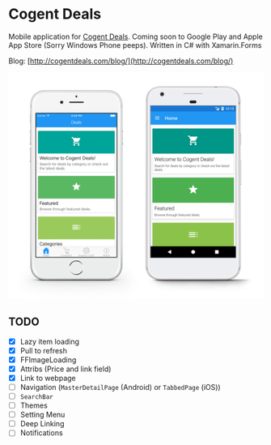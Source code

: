 # Cogent Deals
Mobile application for [Cogent Deals](http://cogentdeals.com/).
Coming soon to Google Play and Apple App Store (Sorry Windows Phone peeps).
Written in C# with Xamarin.Forms

Blog: [http://cogentdeals.com/blog/](http://cogentdeals.com/blog/)

![iPhone vs Pixel](/images/iPhoneVsPixel.png)

## TODO
- [x] Lazy item loading
- [x] Pull to refresh
- [X] FFImageLoading
- [X] Attribs (Price and link field)
- [X] Link to webpage
- [ ] Navigation (`MasterDetailPage` (Android) or `TabbedPage` (iOS))
- [ ] `SearchBar`
- [ ] Themes
- [ ] Setting Menu
- [ ] Deep Linking
- [ ] Notifications